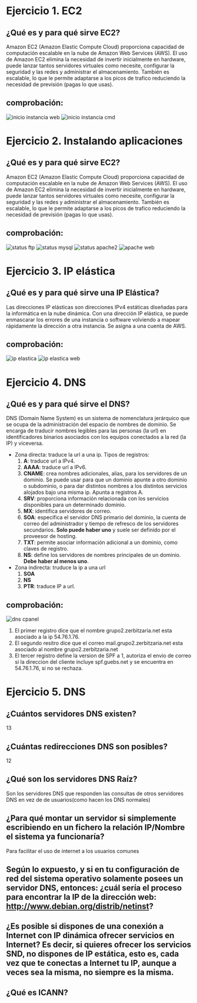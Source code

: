 # Ejercicio 1. EC2
## ¿Qué es y para qué sirve EC2?
Amazon EC2 (Amazon Elastic Compute Cloud) proporciona capacidad de computación escalable en la nube de Amazon Web Services (AWS). El uso de Amazon EC2 elimina la necesidad de invertir inicialmente en hardware, puede lanzar tantos servidores virtuales como necesite, configurar la seguridad y las redes y administrar el almacenamiento. También es escalable, lo que le permite adaptarse a los picos de trafico reduciendo la necesidad de previsión (pagas lo que usas).

## comprobación:
![inicio instancia web](img/inicio_instancia_web.png)
![inicio instancia cmd](img/inicio_instancia_cmd.png)

# Ejercicio 2. Instalando aplicaciones
## ¿Qué es y para qué sirve EC2?
Amazon EC2 (Amazon Elastic Compute Cloud) proporciona capacidad de computación escalable en la nube de Amazon Web Services (AWS). El uso de Amazon EC2 elimina la necesidad de invertir inicialmente en hardware, puede lanzar tantos servidores virtuales como necesite, configurar la seguridad y las redes y administrar el almacenamiento. También es escalable, lo que le permite adaptarse a los picos de trafico reduciendo la necesidad de previsión (pagas lo que usas).

## comprobación:
![status ftp](img/status_ftp.png)
![status mysql](img/status_mysql.png)
![status apache2](img/status_apache2.png)
![apache web](img/apache_web.png)

# Ejercicio 3. IP elástica
## ¿Qué es y para qué sirve una IP Elástica?
Las direcciones IP elásticas son direcciones IPv4 estáticas diseñadas para la informática en la nube dinámica. Con una dirección IP elástica, se puede enmascarar los errores de una instancia o software volviendo a mapear rápidamente la dirección a otra instancia. Se asigna a una cuenta de AWS.

## comprobación:
![ip elastica](img/ip_elastica.png)
![ip elastica web](img/ip_elastica_web.png)

# Ejercicio 4. DNS
## ¿Qué es y para qué sirve el DNS?
DNS (Domain Name System) es un sistema de nomenclatura jerárquico que se ocupa de la administración del espacio de nombres de dominio. Se encarga de traducir nombres legibles para las personas (la url) en identificadores binarios asociados con los equipos conectados a la red (la IP) y viceversa.
* Zona directa: traduce la url a una ip. Tipos de registros:
    1. **A**: traduce url a IPv4.
    1. **AAAA**: traduce url a IPv6.
    1. **CNAME**: crea nombres adicionales, alias, para los servidores de un dominio. Se puede usar para que un dominio apunte a otro dominio o subdominio, o para dar distintos nombres a los distintos servicios alojados bajo una misma ip. Apunta a registros A.
    1. **SRV**: proporciona información relacionada con los servicios disponibles para un determinado dominio.
    1. **MX**: identifica servidores de correo.
    1. **SOA**: especifica el servidor DNS primario del dominio, la cuenta de correo del administrador y tiempo de refresco de los servidores secundarios. **Solo puede haber uno** y suele ser definido por el proveesor de hosting.
    1. **TXT**: permite asociar información adicional a un dominio, como claves de registro.
    1. **NS**: define los servidores de nombres principales de un dominio. **Debe haber al menos uno**.
* Zona indirecta: truduce la ip a una url
    1. **SOA**
    1. **NS**
    1. **PTR**: traduce IP a url.

## comprobación:
![dns cpanel](img/dns_cpanel.png)
1. El primer registro dice que el nombre grupo2.zerbitzaria.net esta asociado a la ip 54.76.1.76.
1. El segundo resitro dice que el correo mail.grupo2.zerbitzaria.net esta asociado al nombre grupo2.zerbitzaria.net
1. El tercer registro define la version de SPF a 1, autoriza el envio de correo si la direccion del cliente incluye spf.guebs.net y se encuentra en 54.76.1.76, si no se rechaza.

# Ejercicio 5. DNS
## ¿Cuántos servidores DNS existen?
13

## ¿Cuántas redirecciones DNS son posibles?
12

## ¿Qué son los servidores DNS Raíz?
Son los servidores DNS que responden las consultas de otros servidores DNS en vez de de usuarios(como hacen los DNS normales)

## ¿Para qué montar un servidor si simplemente escribiendo en un fichero la relación IP/Nombre el sistema ya funcionaría?
Para facilitar el uso de internet a los usuarios comunes

## Según lo expuesto, y si en tu configuración de red del sistema operativo solamente posees un servidor DNS, entonces: ¿cuál sería el proceso para encontrar la IP de la dirección web: http://www.debian.org/distrib/netinst?


## ¿Es posible si dispones de una conexión a Internet con IP dinámica ofrecer servicios en Internet? Es decir, si quieres ofrecer los servicios SND, no dispones de IP estática, esto es, cada vez que te conectas a Internet tu IP, aunque a veces sea la misma, no siempre es la misma. 


## ¿Qué es ICANN?